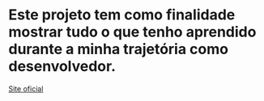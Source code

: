 <h1>Este projeto tem como finalidade mostrar tudo o que tenho aprendido durante a minha trajetória como desenvolvedor. </h1>
    <a href="https://portifolio-caio-magalhaes-s-projects.vercel.app">Site oficial</a>
